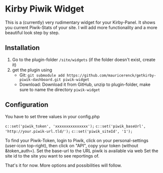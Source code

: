 # Kirby Piwik Widget

This is a (currently) very rudimentary widget for your Kirby-Panel. It shows you current Piwik-Stats of your site.
I will add more functionality and a more beautiful look step by step.

## Installation
1. Go to the plugin-folder `/site/widgets` (if the folder doesn't exist, create it)
2. get the plugin using 
    - Git: `git submodule add https://github.com/mauricerenck/getkirby-piwik-dashboard.git piwik-widget`
    - Download: Download it from GitHub, unzip to plugin-folder, make sure to name the directory `piwik-widget`

## Configuration
You have to set three values in your config.php

`c::set('piwik_token', 'xxxxxxxxxxxxxxx');`
`c::set('piwik_baseUrl', 'http://your.piwik-url.tld/');`
`c::set('piwik_siteId', '1');`

To find your Piwik-Token, login to Piwik, click on your personal-settings (user-icon top-right), then click on "API", copy your token (without &token_auth=).
Set the base-url to the URL piwik is available via web
Set the site id to the site you want to see reportings of.

That's it for now.
More options and possibilities will follow.
